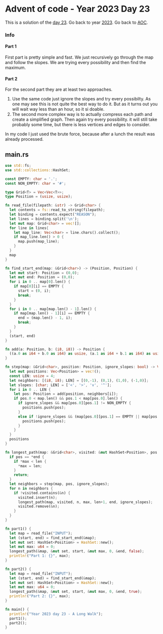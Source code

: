 # Advent of code - Year 2023 Day 23

This is a solution of the [day 23](https://adventofcode.com/2023/day/23). Go back to year [2023](2023.md). Go back to [AOC](../adventofcode.md).

### Info

#### Part 1

First part is pretty simple and fast. We just recursively go through the map and follow the slopes. We are trying every possibility and then find the maximum.

#### Part 2

For the second part they are at least two approaches.

1. Use the same code just ignore the slopes and try every possibilty. As one may see this is not quite the best way to do it. But as it turns out you will wait way less than an hour, so it si doable.
2. The second more complex way is to actually compress each path and create a simplified graph. Then again try every possibility. it will still take probably some time, but there is less vertices and edges to consider.

In my code I just used the brute force, because after a lunch the result was already processed.


## main.rs

```rs
use std::fs;
use std::collections::HashSet;

const EMPTY: char = '.';
const NON_EMPTY: char = '#';

type Grid<T> = Vec<Vec<T>>;
type Position = (usize, usize);

fn read_file(filepath: &str) -> Grid<char> {
  let contents = fs::read_to_string(filepath);
  let binding = contents.expect("REASON");
  let lines = binding.split('\n');
  let mut map: Grid<char> = vec![];
  for line in lines{
    let map_line: Vec<char> = line.chars().collect();
    if map_line.len() > 0 {
      map.push(map_line);
    }
  }
  map
}

fn find_start_end(map: &Grid<char>) -> (Position, Position) {
  let mut start: Position = (0,0);
  let mut end: Position = (0,0);
  for i in 0 .. map[0].len() {
    if map[0][i] == EMPTY {
      start = (0, i);
      break;
    }
  }
  for i in 0 .. map[map.len() - 1].len() {
    if map[map.len() - 1][i] == EMPTY {
      end = (map.len() - 1, i);
      break;
    }
  }
  (start, end)
}

fn add(a: Position, b: (i8, i8)) -> Position {
  ((a.0 as i64 + b.0 as i64) as usize, (a.1 as i64 + b.1 as i64) as usize)
}

fn step(map: &Grid<char>, position: Position, ignore_slopes: bool) -> Vec<Position> {
  let mut positions: Vec<Position> = vec!();
  const LEN: usize = 4;
  let neighbors: [(i8, i8); LEN] = [(0,-1), (0,1), (1,0), (-1,0)];
  let slopes: [char; LEN] = ['<', '>', 'v', '^'];
  for i in 0 .. LEN {
    let pos: Position = add(position, neighbors[i]);
    if pos.0 < map.len() && pos.1 < map[pos.0].len() {
      if ignore_slopes && map[pos.0][pos.1] != NON_EMPTY {
        positions.push(pos);
      }
      else if !ignore_slopes && (map[pos.0][pos.1] == EMPTY || map[pos.0][pos.1] == slopes[i]) {
        positions.push(pos);
      }
    }
  }
  positions
}

fn longest_path(map: &Grid<char>, visited: &mut HashSet<Position>, pos: Position, max: &mut u64, len: u64, end: &Position, ignore_slopes: bool) {
  if pos == *end {
    if *max < len {
      *max = len;
    }
    return;
  }
  let neighbors = step(map, pos, ignore_slopes);
  for n in neighbors {
    if !visited.contains(&n) {
      visited.insert(n);
      longest_path(map, visited, n, max, len+1, end, ignore_slopes);
      visited.remove(&n);
    }
  }
}

fn part1() {
  let map = read_file("INPUT");
  let (start, end) = find_start_end(&map);
  let mut set: HashSet<Position> = HashSet::new();
  let mut max: u64 = 0;
  longest_path(&map, &mut set, start, &mut max, 0, &end, false);
  println!("Part 1: {}", max);
}

fn part2() {
  let map = read_file("INPUT");
  let (start, end) = find_start_end(&map);
  let mut set: HashSet<Position> = HashSet::new();
  let mut max: u64 = 0;
  longest_path(&map, &mut set, start, &mut max, 0, &end, true);
  println!("Part 2: {}", max);
}

fn main() {
  println!("Year 2023 day 23 - A Long Walk");
  part1();
  part2();
}
```

